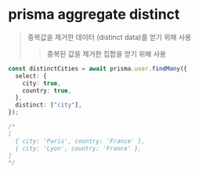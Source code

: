 # prisma aggregate distinct

> 중복값을 제거한 데이터 (distinct data)를 얻기 위해 사용
>
> > 중복된 값을 제거한 집합을 얻기 위해 사용

```ts
const distinctCities = await prisma.user.findMany({
  select: {
    city: true,
    country: true,
  },
  distinct: ["city"],
});

/*
[
  { city: 'Paris', country: 'France' },
  { city: 'Lyon', country: 'France' },
]
*/
```
